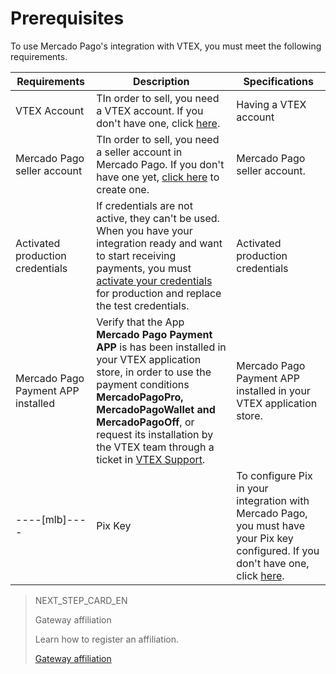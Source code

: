 # Prerequisites

To use Mercado Pago's integration with VTEX, you must meet the following requirements.

|Requirements|Description|Specifications|
|---|---|---|
|VTEX Account|TIn order to sell, you need a VTEX account. If you don't have one, click [here](https://vtex.com/us-en/contact/).|Having a VTEX account|
|Mercado Pago seller account|TIn order to sell, you need a seller account in Mercado Pago. If you don't have one yet, [click here](https://www.mercadopago[FAKER][URL][DOMAIN]/hub/registration/landing) to create one.|Mercado Pago seller account.|
|Activated production credentials|If credentials are not active, they can't be used. When you have your integration ready and want to start receiving payments, you must [activate your credentials]([FAKER][CREDENTIALS][URL]) for production and replace the test credentials.|Activated production credentials|
|Mercado Pago Payment APP installed|Verify that the App **Mercado Pago Payment APP** is has been installed  in your VTEX application store, in order to use the payment conditions **MercadoPagoPro, MercadoPagoWallet and MercadoPagoOff**, or request its installation by the VTEX team through a ticket in [VTEX Support](https://help.vtex.com/en/support).|Mercado Pago Payment APP installed  in your VTEX application store.|
----[mlb]----|Pix Key|To configure Pix in your integration with Mercado Pago, you must have your Pix key configured. If you don't have one, click [here](https://www.mercadopago.com.br/ajuda/17843).|Pix Key|------------

> NEXT_STEP_CARD_EN
>
> Gateway affiliation
>
> Learn how to register an affiliation.
>
> [Gateway affiliation](https://www.mercadopago[FAKER][URL][DOMAIN]/developers/en/guides/vtex/gateway-affiliations)